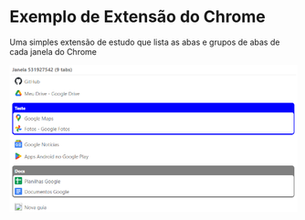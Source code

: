 # Exemplo de Extensão do Chrome

Uma simples extensão de estudo que lista as abas e grupos de abas de cada janela do Chrome

![captura](./captura.png)
